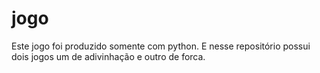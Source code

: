 # jogo
Este jogo foi produzido somente com python. E nesse repositório possui dois jogos um de adivinhação e outro de forca.
